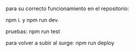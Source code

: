 para su correcto funcionamiento en el repositorio:

npm i.
y npm run dev.

pruebas:
npm run test

para volver a subir al surge:
npm run deploy
